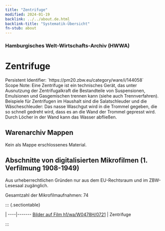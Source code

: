 ```yaml
---
title: "Zentrifuge"
modified: 2024-01-19
backlink: ../../about.de.html
backlink-title: "Systematik-Übersicht"
fn-stub: about
---
```


### Hamburgisches Welt-Wirtschafts-Archiv (HWWA)

# Zentrifuge

<div class="hint">Persistent Identifier: `https://pm20.zbw.eu/category/ware/i/144058`</div>

<div class="hint">
Scope Note: Eine Zentrifuge ist ein technisches Gerät, das unter Ausnutzung der Zentrifugalkraft die Bestandteile von Suspensionen, Emulsionen und Gasgemischen trennen kann (siehe auch Trennverfahren). Beispiele für Zentrifugen im Haushalt sind die Salatschleuder und die Wäscheschleuder: Das nasse Waschgut wird in die Trommel gegeben, die so schnell gedreht wird, dass es an die Wand der Trommel gepresst wird. Durch Löcher in der Wand kann das Wasser abfließen.
</div>





## Warenarchiv Mappen





Kein als Mappe erschlossenes Material.



<a id="filmsections" />

## Abschnitte von digitalisierten Mikrofilmen (1. Verfilmung 1908-1949)

<p>Aus urheberrechtlichen Gründen nur aus dem EU-Rechtsraum und im ZBW-Lesesaal zugänglich.</p>


<p>Gesamtzahl der Mikrofilmaufnahmen: 74</p>





::: {.sectiontable}

 | 
----|-------
<a class="btn" href="https://pm20.zbw.eu/film/h1/wa/W0478H/0721" rel="nofollow">Bilder auf Film h1/wa/W0478H/0721</a> | Zentrifuge


:::
















